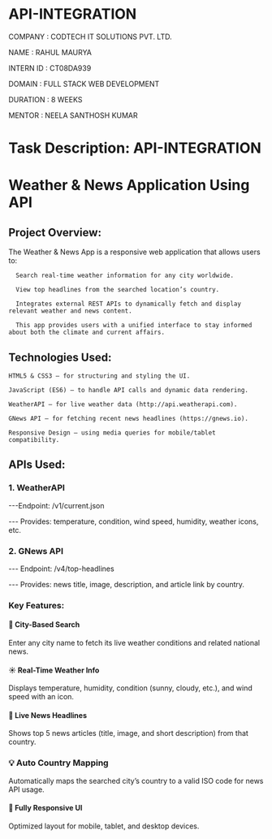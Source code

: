 # API-INTEGRATION

 
COMPANY : CODTECH IT SOLUTIONS PVT. LTD.

NAME : RAHUL MAURYA

INTERN ID : CT08DA939

DOMAIN :  FULL STACK WEB DEVELOPMENT

DURATION : 8 WEEKS

MENTOR : NEELA SANTHOSH KUMAR

# Task Description:  API-INTEGRATION

# Weather & News Application  Using API

## Project Overview:

  The Weather & News App is a responsive web application that allows users to:

      Search real-time weather information for any city worldwide.

      View top headlines from the searched location’s country.

      Integrates external REST APIs to dynamically fetch and display relevant weather and news content.

      This app provides users with a unified interface to stay informed about both the climate and current affairs.

## Technologies Used:

    HTML5 & CSS3 – for structuring and styling the UI.

    JavaScript (ES6) – to handle API calls and dynamic data rendering.

    WeatherAPI – for live weather data (http://api.weatherapi.com).

    GNews API – for fetching recent news headlines (https://gnews.io).

    Responsive Design – using media queries for mobile/tablet compatibility.

## APIs Used:
### 1. WeatherAPI

---Endpoint: /v1/current.json

--- Provides: temperature, condition, wind speed, humidity, weather icons, etc.

### 2. GNews API

--- Endpoint: /v4/top-headlines

--- Provides: news title, image, description, and article link by country.

### Key Features:
#### 🔎 City-Based Search
Enter any city name to fetch its live weather conditions and related national news.

#### ☀️ Real-Time Weather Info
Displays temperature, humidity, condition (sunny, cloudy, etc.), and wind speed with an icon.

#### 📰 Live News Headlines
Shows top 5 news articles (title, image, and short description) from that country.

### 💡 Auto Country Mapping
Automatically maps the searched city’s country to a valid ISO code for news API usage.

#### 📱 Fully Responsive UI
Optimized layout for mobile, tablet, and desktop devices.







  
